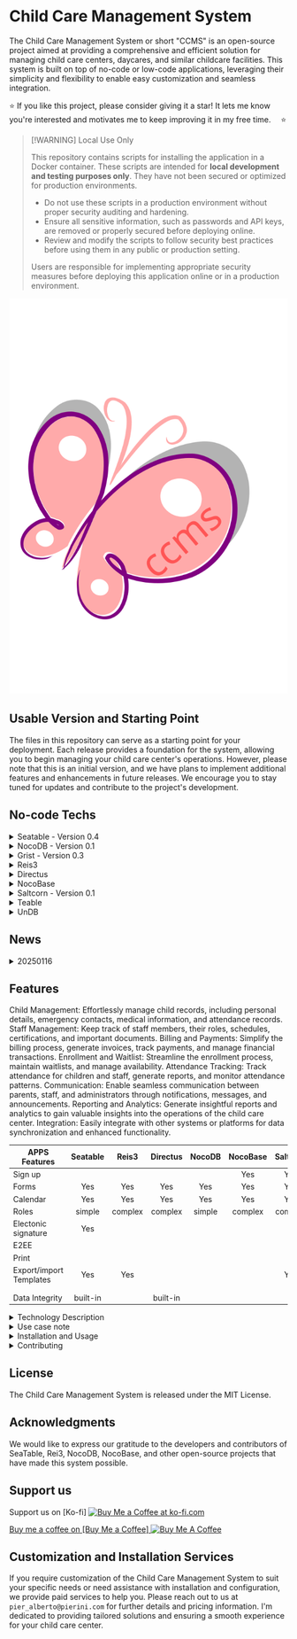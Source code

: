 # Child Care Management System

The Child Care Management System or short "CCMS" is an open-source project aimed at providing a comprehensive and efficient solution for managing child care centers, daycares, and similar childcare facilities. This system is built on top of no-code or low-code applications, leveraging their simplicity and flexibility to enable easy customization and seamless integration.

⭐
If you like this project, please consider giving it a star!
It lets me know you're interested and motivates me to keep improving it in my free time.　
⭐

> [!WARNING] Local Use Only
> 
> This repository contains scripts for installing the application in a Docker container. These scripts are intended for **local development and testing purposes only**. They have not been secured or optimized for production environments.
> 
> - Do not use these scripts in a production environment without proper security auditing and hardening.
> - Ensure all sensitive information, such as passwords and API keys, are removed or properly secured before deploying online.
> - Review and modify the scripts to follow security best practices before using them in any public or production setting.
> 
> Users are responsible for implementing appropriate security measures before deploying this application online or in a production environment.

![ccms - Child Care Management System - logo](ccms-logo.svg)

## Usable Version and Starting Point
The files in this repository can serve as a starting point for your deployment. Each release provides a foundation for the system, allowing you to begin managing your child care center's operations. However, please note that this is an initial version, and we have plans to implement additional features and enhancements in future releases. We encourage you to stay tuned for updates and contribute to the project's development.

## No-code Techs

<details>
<summary>Seatable - Version 0.4</summary>
Website: https://seatable.io/

## About Seatable

Seatable provides a flexible and customizable platform for data management, making it an ideal choice for deploying CCMS. By leveraging Seatable's powerful features, child care centers can streamline their operations, including data entry, record management, and reporting.

## Getting Started

To get started with CCMS using Seatable, follow these steps:
Import the CCMS files (ccms.dtable) into your Seatable.
Customize the CCMS configuration within Seatable to fit your child care center's specific requirements.
Set up forms and views in Seatable to manage child records, attendance, and other CCMS functionalities.
Start managing your child care center efficiently.

| APPS Features          | **Available** | **Form** |
| ---                    |    :---:      |          |
| Inscription            |     Yes       |   Yes    |
| Authority Inscription  |     Yes       |   Yes    |
| Activity               |     Yes       |          |
| Reports                |     Yes       |   Yes    |
| Staff Presences        |     Yes       |          |
| Child Presences        |     Yes       |          |
| Employee Reimbursements|     Yes       |   Yes    |
| Employee               |     Yes       |          |

</details>

<details>
<summary>NocoDB - Version 0.1</summary>

Website: https://www.nocodb.com/
Github: https://github.com/nocodb/nocodb
Docker Hub: https://hub.docker.com/r/nocodb/nocodb

## About NoCoDB
NoCoDB is a robust and versatile open-source platform that turns any SQL database (MySQL, PostgreSQL, SQLite, etc.) into an interactive spreadsheet-style interface. It enables users to create, customize, and share applications without writing any code, making it perfect for managing complex datasets and workflows.

## Getting Started
To set up CCMS using NoCoDB, follow these steps:

## Install NoCoDB:
Deploy NoCoDB using Docker, npm, or other installation methods (detailed in the official documentation).

**Connect Your Database:** Link NoCoDB to your preferred SQL database (MySQL, PostgreSQL, SQLite, etc.).

**Import the CCMS Schema:** Use the provided schema files:

- Activities.csv
- Inscription.csv

set up tables for managing child records functionalities.

```mermaid
erDiagram
    Activities {
        int id PK
        text Title
        attachment Image
        date Date_Event
        text Note
    }
    Inscription {
        int id PK
        text Child_Last_Name
        text Child_First_Name       
        date Child_Birthday
        singleselect Child_Gender
        singleselect Service_Year
        text Child_Address
        text Child_lives_with
        text Parent_Name
        phoneAddress Parent_Work_Phone
        phoneAddress Parent_Home_Phone
        text Parent_Name
        phoneAddress Parent_Work_Phone
        phoneAddress Parents_Home_Phone
        text Emergency_contact
        phoneAddress Emergency_contact_Phone
        text Child_Doctor
        text Child_Doctor_Phone
        text Allergies
        text Medications
        text Care_Card_number
        attachment Picture_of_Child
        text Signature_of_Parent_Guardian
        text Witness
        datetime Signature_Date
    }
```


**Customize Your Application:** Configure relationships between tables, define user permissions, and design forms for data entry.
Use NoCoDB's spreadsheet-like interface and form builder to adapt CCMS to your specific needs.

| APPS Features          | **Available** | **Form** |
| ---                    |    :---:      |          |
| Inscription            |               |          |
| Authority Inscription  |               |          |
| Activity               |               |          |
| Reports                |               |          |
| Staff Presences        |               |          |
| Child Presences        |               |          |
| Employee Reimbursements|               |          |
| Employee               |               |          |

</details>

<details>
<summary>Grist - Version 0.3</summary>

Website: https://www.getgrist.com
Github: https://github.com/gristlabs/grist-desktop

## About Grist
Grist provides a flexible and customizable platform for data management, making it an ideal choice for deploying CCMS. By leveraging Grist's powerful features, child care centers can streamline their operations, including data entry, record management, and reporting.

Link: https://www.getgrist.com/

## Getting Started
To get started with CCMS using Grist, follow these steps:

- Install Grist by referring to its documentation.
- Import the CCMS files (ccms.grist) into your Grist installation.
- Customize the CCMS configuration within Grist to fit your child care center's specific requirements.

Launch the CCMS on Grist and start managing your child care center efficiently.

| APPS Features          | **Available** | **Form** |
| ---                    |    :---:      |          |
| Inscription            |     Yes       |   Yes    |
| Authority Inscription  |     Yes       |   Yes    |
| Activity               |     Yes       |          |
| Reports                |               |          |
| Staff Presences        |     Yes       |          |
| Child Presences        |               |          |
| Employee Reimbursements|     Yes       |   Yes    |
| Employee               |     Yes       |          |

</details>

<details>
<summary>Reis3</summary>

Visit: https://rei3.de/
Docker file: https://github.com/r3-team/r3_docker/blob/main/README.md
Docker User/Password: admin/admin
Docs: https://rei3.de/en/docs/admin#docker
GitHub: https://github.com/r3-team/r3

## Getting Started

To get started with CCMS using REI3, follow these steps:

Install REI3 by referring to the REI3 documentation.
Import the CCMS files into your REI3 installation.
Customize the CCMS configuration within REI3 to fit your child care center's specific requirements.
Set up pages, components, and data structures in REI3 to manage child records, attendance, and other CCMS functionalities.
Launch the CCMS on REI3 and start managing your child care center efficiently.

| APPS Features          | **Available** | **Form** |
| ---                    |    :---:      |          |
| Inscription            |               |          |
| Authority Inscription  |               |          |
| Activity               |               |          |
| Reports                |               |          |
| Staff Presences        |               |          |
| Child Presences        |               |          |
| Employee Reimbursements|               |          |
| Employee               |               |          |

</details>

<details>
<summary>Directus</summary>

</details>

<details>
<summary>NocoBase</summary>

Visit: https://www.nocobase.com/
Github: https://github.com/nocobase/nocobase
Docker installation: https://docs.nocobase.com/welcome/getting-started/installation/docker-compose

</details>

<details>
<summary>Saltcorn - Version 0.1</summary>

Visit: https://saltcorn.com/
GitHub: https://github.com/saltcorn/saltcorn
Docs: https://wiki.saltcorn.com
Docker Hub: https://hub.docker.com/r/saltcorn/saltcorn

## About Saltcorn

Saltcorn provides a flexible and user-friendly platform for building database-driven web applications. It offers a range of features, including form builders, workflow automation, and role-based access control, allowing you to create robust and secure applications.

## Getting Started

To get started with CCMS using Saltcorn, follow these steps:

Install Saltcorn by referring to the Saltcorn documentation.
Import the backup-ccms.zip file from Settings/Backup.
Delete the sample data and users, change Admin email and password.

Defaults:
- Admin:    ccms@example.com    Password: 8a55w0rd
- User:     user@example.com    Password: 8a55w0rd
- User2:    user2@example.com   Passowrd: 8a55w0rd
- Staff:    staff@example.com   Passowrd: 8a55w0rd

Now, you can start to use CCMS application.

| APPS Features          | **Available** | **Form** |
| ---                    |    :---:      |          |
| Inscription            |               |          |
| Authority Inscription  |               |          |
| Activity               |               |          |
| Reports                |               |          |
| Staff Presences        |               |          |
| Child Presences        |               |          |
| Employee Reimbursements|               |          |
| Employee               |               |          |

</details>

<details>
<summary>Teable</summary>

| APPS Features          | **Available** | **Form** |
| ---                    |    :---:      |          |
| Inscription            |               |          |
| Authority Inscription  |               |          |
| Activity               |               |          |
| Reports                |               |          |
| Staff Presences        |               |          |
| Child Presences        |               |          |
| Employee Reimbursements|               |          |
| Employee               |               |          |

</details>

<details>
<summary>UnDB</summary>

| APPS Features          | **Available** | **Form** |
| ---                    |    :---:      |          |
| Inscription            |               |          |
| Authority Inscription  |               |          |
| Activity               |               |          |
| Reports                |               |          |
| Staff Presences        |               |          |
| Child Presences        |               |          |
| Employee Reimbursements|               |          |
| Employee               |               |          |

</details>

## News

<details>
<summary>20250116</summary>
After an intense period of relocation to Japan, I'm reigniting my passion and commitment to Child Care Management System. This journey isn't just about resuming work, it's about transforming challenges into opportunities, adapting to new environments, and proving that momentum can be rebuilt with strategic focus and determination. With renewed energy and insights gained from navigating international transitions, I'm ready to drive this project forward, bringing fresh perspectives and unwavering dedication to achieving this fantastic goal.### 20250116
After an intense period of relocation to Japan, I'm reigniting my passion and commitment to Child Care Management System. This journey isn't just about resuming work, it's about transforming challenges into opportunities, adapting to new environments, and proving that momentum can be rebuilt with strategic focus and determination. With renewed energy and insights gained from navigating international transitions, I'm ready to drive this project forward, bringing fresh perspectives and unwavering dedication to achieving this fantastic goal.

</details>

## Features

Child Management: Effortlessly manage child records, including personal details, emergency contacts, medical information, and attendance records.
Staff Management: Keep track of staff members, their roles, schedules, certifications, and important documents.
Billing and Payments: Simplify the billing process, generate invoices, track payments, and manage financial transactions.
Enrollment and Waitlist: Streamline the enrollment process, maintain waitlists, and manage availability.
Attendance Tracking: Track attendance for children and staff, generate reports, and monitor attendance patterns.
Communication: Enable seamless communication between parents, staff, and administrators through notifications, messages, and announcements.
Reporting and Analytics: Generate insightful reports and analytics to gain valuable insights into the operations of the child care center.
Integration: Easily integrate with other systems or platforms for data synchronization and enhanced functionality.


| APPS Features          | **Seatable** | **Reis3** | **Directus** | **NocoDB** | **NocoBase** | **Saltcorn** | **Teable** | **UnDB** | **Grist** |
| ---                    |     :---:    |    :---:  |    :---:     |    :---:   |     :---:    |     :---:    |   :---:    |   :---:  |   :---:   |
| Sign up                |              |           |              |            |      Yes     |      Yes     |            |          |           |
| Forms                  |     Yes      |    Yes    |     Yes      |    Yes     |      Yes     |      Yes     |            |          |    Yes    |
| Calendar               |     Yes      |    Yes    |     Yes      |    Yes     |      Yes     |      Yes     |            |          |    Yes    |
| Roles                  |    simple    |  complex  |    complex   |   simple   |    complex   |    complex   |   simple   |  simple  |           | 
| Electonic signature    |     Yes      |           |              |            |              |              |            |          |           |
| E2EE                   |              |           |              |            |              |              |            |          |           |
| Print                  |              |           |              |            |              |              |            |          |           |
| Export/import Templates|     Yes      |    Yes    |              |            |              |      Yes     |            |          |    Yes    |
|                        |              |           |              |            |              |              |            |          |           |
|                        |              |           |              |            |              |              |            |          |           |
| Data Integrity         |   built-in   |           |   built-in   |            |              |              |            |          |           |

<details>
<summary>Technology Description</summary>
The Child Care Management System is built on top of several no-code and low-code applications, providing a powerful and flexible foundation for development. These technologies were carefully selected to ensure the project's ease of use, scalability, and maintainability, empowering people of all skill levels to contribute and extend the functionality of the Child Care Management System.
</details>

<details>
<summary>Use case note</summary>
Please note that the use case and available features of the Child Care Management System (CCMS) can vary depending on the chosen no-code application. For instance, when deploying CCMS with Seatable, the system may leverage forms for data entry and management, providing a streamlined experience. However, Seatable may not support user logins for parents. On the other hand, deploying CCMS with NoCodeBase offers more robust user role management and customizable page features, allowing for tailored user experiences and versatile access controls. The selection of a specific no-code application will influence the functionality and capabilities of CCMS, enabling child care centers to choose the platform that best aligns with their unique requirements.
</details>

<details>
<summary>Installation and Usage</summary>
Within each section of "No-code Techs," follow the installation instructions for the underlying technologies.
Customize the system to meet your child care center’s specific needs by configuring the database schemas, workflows, and UI components and begin managing your child care center efficiently.
</details>

<details>
<summary>Contributing</summary>

Contributions are welcome! If you would like to contribute to the Child Care Management System, there are several ways you can get involved:

## Code Contributions

Since these no-code systems are not designed with coding contributions in mind, we welcome ideas and suggestions for integration with the project.

## Financial Support

If you find the Child Care Management System valuable and would like to support its development, you can contribute by donating through platforms like Ko-fi or Buy Me a Coffee. Your generous contributions will help me cover hosting expenses, implement new features, and improve the project's overall quality.

## Share Your Ideas

We believe in the power of collaboration and community input. If you have any innovative ideas, suggestions, or feature requests, we would love to hear them! Please create an issue in the GitHub repository with a detailed description of your idea. We appreciate your input and will review it as soon as possible.
</details>

## License
The Child Care Management System is released under the MIT License.

## Acknowledgments
We would like to express our gratitude to the developers and contributors of SeaTable, Rei3, NocoDB, NocoBase, and other open-source projects that have made this system possible.

## Support us

Support us on [Ko-fi] <a href='https://ko-fi.com/pieralberto' target='_blank'><img height='35' style='border:0px;height:46px;' src='https://az743702.vo.msecnd.net/cdn/kofi3.png?v=0' border='0' alt='Buy Me a Coffee at ko-fi.com' />


Buy me a coffee on [Buy Me a Coffee] <a href="https://www.buymeacoffee.com/pieralberto" target="_blank"><img src="https://cdn.buymeacoffee.com/buttons/v2/default-yellow.png" alt="Buy Me A Coffee" style="height: 60px !important;width: 217px !important;" ></a>

## Customization and Installation Services

If you require customization of the Child Care Management System to suit your specific needs or need assistance with installation and configuration, we provide paid services to help you. Please reach out to us at `pier_alberto@pierini.com` for further details and pricing information. I'm dedicated to providing tailored solutions and ensuring a smooth experience for your child care center.